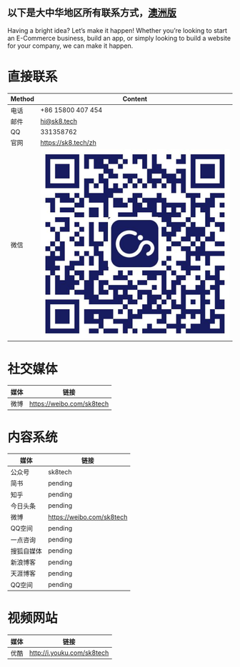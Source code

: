 以下是大中华地区所有联系方式，[澳洲版](en/README.md)
---

Having a bright idea? Let’s make it happen! Whether you’re looking to start an E-Commerce business, build an app, or simply looking to build a website for your company, we can make it happen. 

# 直接联系

|Method|Content
|-|-
|电话|+86 15800 407 454
|邮件|hi@sk8.tech
|QQ| 331358762
|官网|https://sk8.tech/zh
|微信|![](/assets/公众号.jpg)

# 社交媒体

|媒体|链接
|-|-
|微博|https://weibo.com/sk8tech

# 内容系统

|媒体|链接
|-|-
|公众号|sk8tech
|简书|pending
|知乎|pending
|今日头条|pending
|微博|https://weibo.com/sk8tech
|QQ空间|pending
|一点咨询|pending
|搜狐自媒体|pending
|新浪博客|pending
|天涯博客|pending
|QQ空间|pending

# 视频网站

|媒体|链接
|-|-
|优酷|http://i.youku.com/sk8tech